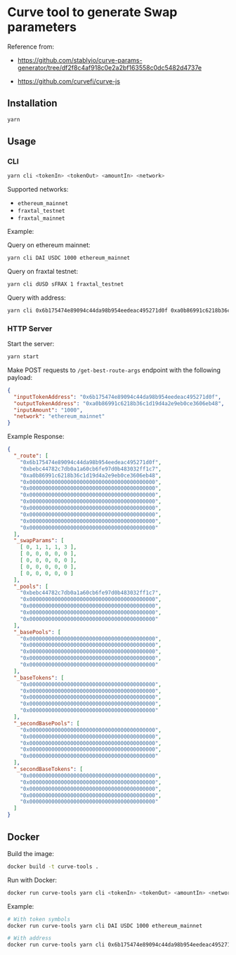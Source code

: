 # Curve tool to generate Swap parameters

Reference from:

- https://github.com/stablyio/curve-params-generator/tree/df2f8c4af918c0e2a2bf163558c0dc5482d4737e

- https://github.com/curvefi/curve-js

## Installation

```bash
yarn
```

## Usage

### CLI

```bash
yarn cli <tokenIn> <tokenOut> <amountIn> <network>
```

Supported networks:

- `ethereum_mainnet`
- `fraxtal_testnet`
- `fraxtal_mainnet`

Example:

Query on ethereum mainnet:

```bash
yarn cli DAI USDC 1000 ethereum_mainnet
```

Query on fraxtal testnet:

```bash
yarn cli dUSD sFRAX 1 fraxtal_testnet
```

Query with address:

```bash
yarn cli 0x6b175474e89094c44da98b954eedeac495271d0f 0xa0b86991c6218b36c1d19d4a2e9eb0ce3606eb48 1000 ethereum_mainnet
```

### HTTP Server

Start the server:

```bash
yarn start
```

Make POST requests to `/get-best-route-args` endpoint with the following payload:

```json
{
  "inputTokenAddress": "0x6b175474e89094c44da98b954eedeac495271d0f",
  "outputTokenAddress": "0xa0b86991c6218b36c1d19d4a2e9eb0ce3606eb48",
  "inputAmount": "1000",
  "network": "ethereum_mainnet"
}
```

Example Response:

```json
{
  "_route": [
    "0x6b175474e89094c44da98b954eedeac495271d0f",
    "0xbebc44782c7db0a1a60cb6fe97d0b483032ff1c7",
    "0xa0b86991c6218b36c1d19d4a2e9eb0ce3606eb48",
    "0x0000000000000000000000000000000000000000",
    "0x0000000000000000000000000000000000000000",
    "0x0000000000000000000000000000000000000000",
    "0x0000000000000000000000000000000000000000",
    "0x0000000000000000000000000000000000000000",
    "0x0000000000000000000000000000000000000000",
    "0x0000000000000000000000000000000000000000",
    "0x0000000000000000000000000000000000000000"
  ],
  "_swapParams": [
    [ 0, 1, 1, 1, 3 ],
    [ 0, 0, 0, 0, 0 ],
    [ 0, 0, 0, 0, 0 ],
    [ 0, 0, 0, 0, 0 ],
    [ 0, 0, 0, 0, 0 ]
  ],
  "_pools": [
    "0xbebc44782c7db0a1a60cb6fe97d0b483032ff1c7",
    "0x0000000000000000000000000000000000000000",
    "0x0000000000000000000000000000000000000000",
    "0x0000000000000000000000000000000000000000",
    "0x0000000000000000000000000000000000000000"
  ],
  "_basePools": [
    "0x0000000000000000000000000000000000000000",
    "0x0000000000000000000000000000000000000000",
    "0x0000000000000000000000000000000000000000",
    "0x0000000000000000000000000000000000000000",
    "0x0000000000000000000000000000000000000000"
  ],
  "_baseTokens": [
    "0x0000000000000000000000000000000000000000",
    "0x0000000000000000000000000000000000000000",
    "0x0000000000000000000000000000000000000000",
    "0x0000000000000000000000000000000000000000",
    "0x0000000000000000000000000000000000000000"
  ],
  "_secondBasePools": [
    "0x0000000000000000000000000000000000000000",
    "0x0000000000000000000000000000000000000000",
    "0x0000000000000000000000000000000000000000",
    "0x0000000000000000000000000000000000000000",
    "0x0000000000000000000000000000000000000000"
  ],
  "_secondBaseTokens": [
    "0x0000000000000000000000000000000000000000",
    "0x0000000000000000000000000000000000000000",
    "0x0000000000000000000000000000000000000000",
    "0x0000000000000000000000000000000000000000",
    "0x0000000000000000000000000000000000000000"
  ]
}
```

## Docker

Build the image:

```bash
docker build -t curve-tools .
```

Run with Docker:

```bash
docker run curve-tools yarn cli <tokenIn> <tokenOut> <amountIn> <network>
```

Example:

```bash
# With token symbols
docker run curve-tools yarn cli DAI USDC 1000 ethereum_mainnet

# With address
docker run curve-tools yarn cli 0x6b175474e89094c44da98b954eedeac495271d0f 0xa0b86991c6218b36c1d19d4a2e9eb0ce3606eb48 1000 ethereum_mainnet
```
